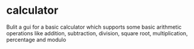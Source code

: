 # calculator
Bulit a gui for a basic calculator which supports some basic arithmetic operations like addition, subtraction, division, square root, multiplication, percentage and modulo

